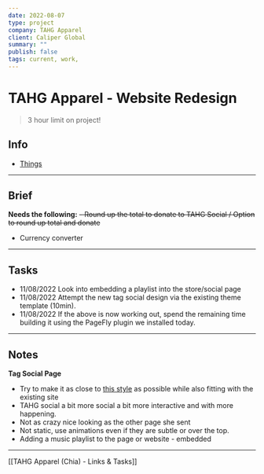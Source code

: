 ```yaml
---
date: 2022-08-07
type: project
company: TAHG Apparel
client: Caliper Global
summary: ""
publish: false
tags: current, work,
---
```


# TAHG Apparel - Website Redesign
> 3 hour limit on project!

## Info
-  [Things](things:///show?id=SaGPXw7KaLWQSVzv5qhaNL)


---

## Brief

**Needs the following:**
~~-  Round up the total to donate to TAHG Social / Option to round up total and donate~~
-   Currency converter

---

## Tasks
-  11/08/2022 Look into embedding a playlist into the store/social page
-  11/08/2022 Attempt the new tag social design via the existing theme template (10min).
-  11/08/2022 If the above is now working out, spend the remaining time building it using the PageFly plugin we installed today.


---

## Notes

**Tag Social Page**
- Try to make it as close to [this style](https://www.pdpaola.com/pages/jewelry-sustainability) as possible while also fitting with the existing site
- TAHG social a bit more social a bit more interactive and with more happening. 
- Not as crazy nice looking as the other page she sent
- Not static, use animations even if they are subtle or over the top. 
- Adding a music playlist to the page or website - embedded 

---
[[TAHG Apparel (Chia) - Links & Tasks]]